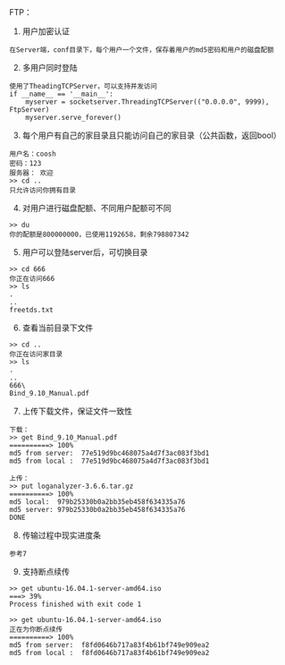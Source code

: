FTP：

1. 用户加密认证
```
在Server端，conf目录下，每个用户一个文件，保存着用户的md5密码和用户的磁盘配额
```
2. 多用户同时登陆
```
使用了TheadingTCPServer，可以支持并发访问
if __name__ == '__main__':
    myserver = socketserver.ThreadingTCPServer(("0.0.0.0", 9999), FtpServer)
    myserver.serve_forever()
```
3. 每个用户有自己的家目录且只能访问自己的家目录（公共函数，返回bool）
```
用户名：coosh
密码：123
服务器： 欢迎
>> cd ..
只允许访问你拥有目录
```
4. 对用户进行磁盘配额、不同用户配额可不同
```
>> du
你的配额是800000000，已使用1192658，剩余798807342
```
5. 用户可以登陆server后，可切换目录
```
>> cd 666
你正在访问666
>> ls
.
..
freetds.txt
```
6. 查看当前目录下文件
```
>> cd ..
你正在访问家目录
>> ls
.
..
666\
Bind_9.10_Manual.pdf
```
7. 上传下载文件，保证文件一致性
```
下载：
>> get Bind_9.10_Manual.pdf
==========> 100%
md5 from server:  77e519d9bc468075a4d7f3ac083f3bd1
md5 from local :  77e519d9bc468075a4d7f3ac083f3bd1

上传：
>> put loganalyzer-3.6.6.tar.gz
==========> 100%
md5 local:  979b25330b0a2bb35eb458f634335a76
md5 server: 979b25330b0a2bb35eb458f634335a76
DONE
```
8. 传输过程中现实进度条
```
参考7
```
9. 支持断点续传
```
>> get ubuntu-16.04.1-server-amd64.iso
===> 39%
Process finished with exit code 1

>> get ubuntu-16.04.1-server-amd64.iso
正在为你断点续传
==========> 100%
md5 from server:  f8fd0646b717a83f4b61bf749e909ea2
md5 from local :  f8fd0646b717a83f4b61bf749e909ea2

```